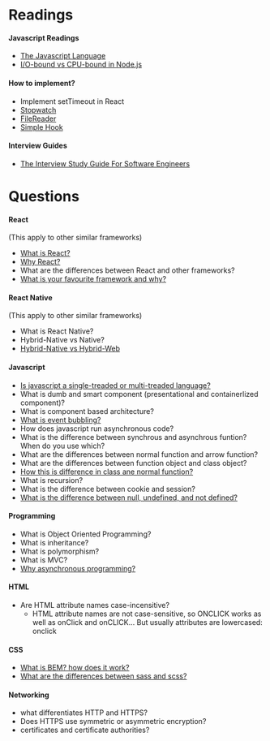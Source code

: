 # Readings

#### Javascript Readings

- [The Javascript Language](https://javascript.info/tutorial/map)
- [I/O-bound vs CPU-bound in Node.js](https://bytearcher.com/articles/io-vs-cpu-bound/)

#### How to implement?

- Implement setTimeout in React
- [Stopwatch](https://github.com/wnyao/learning-notes/blob/master/javascript/cjs/implementations/stopwatch_example.js)
- [FileReader](https://github.com/wnyao/learning-notes/blob/master/javascript/cjs/implementations/filereader_example.js)
- [Simple Hook](https://github.com/wnyao/learning-notes/blob/master/javascript/cjs/implementations/hook_example.js)

#### Interview Guides

- [The Interview Study Guide For Software Engineers](https://dev.to/seattledataguy/the-interview-study-guide-for-software-engineers-764?fbclid=IwAR0VFWrZQNubogg4Sbk_MKCDeZZ_5RjR7d6lvdx5rUyop0AtD6wKvam9gxM)

# Questions

#### React

(This apply to other similar frameworks)

- [What is React?](./framework/REACT.md)
- [Why React?](./framework/REACT.md)
- What are the differences between React and other frameworks?
- [What is your favourite framework and why?](./framework/REACT.md)

#### React Native

(This apply to other similar frameworks)

- What is React Native?
- Hybrid-Native vs Native?
- [Hybrid-Native vs Hybrid-Web](https://ionicframework.com/resources/articles/ionic-vs-react-native-a-comparison-guide)

#### Javascript

- [Is javascript a single-treaded or multi-treaded language?](https://dev.to/steelvoltage/if-javascript-is-single-threaded-how-is-it-asynchronous-56gd?fbclid=IwAR38n2s4mstj5G52SGQyjQ2LpNPl-xB2bYmGlmZz_2097HAQlI5dOqWIJm0)
- What is dumb and smart component (presentational and containerlized component)?
- What is component based architecture?
- [What is event bubbling?](https://javascript.info/bubbling-and-capturing#bubbling)
- How does javascript run asynchronous code?
- What is the difference between synchrous and asynchrous funtion? When do you use which?
- What are the differences between normal function and arrow function?
- What are the differences between function object and class object?
- [How this is difference in class ane normal function?](https://www.debuggr.io/js-this-in-depth/#the-quiz)
- What is recursion?
- What is the difference between cookie and session?
- [What is the difference between null, undefined, and not defined?](https://github.com/wnyao/learning-notes/blob/master/javascript/cjs/implementations/difference_null_undefined_notdefined.js)

#### Programming

- What is Object Oriented Programming?
- What is inheritance?
- What is polymorphism?
- What is MVC?
- [Why asynchronous programming?](https://nodesource.com/blog/why-asynchronous)

#### HTML

- Are HTML attribute names case-incensitive?
  - HTML attribute names are not case-sensitive, so ONCLICK works as well as onClick and onCLICK… But usually attributes are lowercased: onclick

#### CSS

- [What is BEM? how does it work?](./css/BEM.md)
- [What are the differences between sass and scss?](./css/DIFF_SASS_SCSS.md)

#### Networking

- what differentiates HTTP and HTTPS?
- Does HTTPS use symmetric or asymmetric encryption?
- certificates and certificate authorities?
